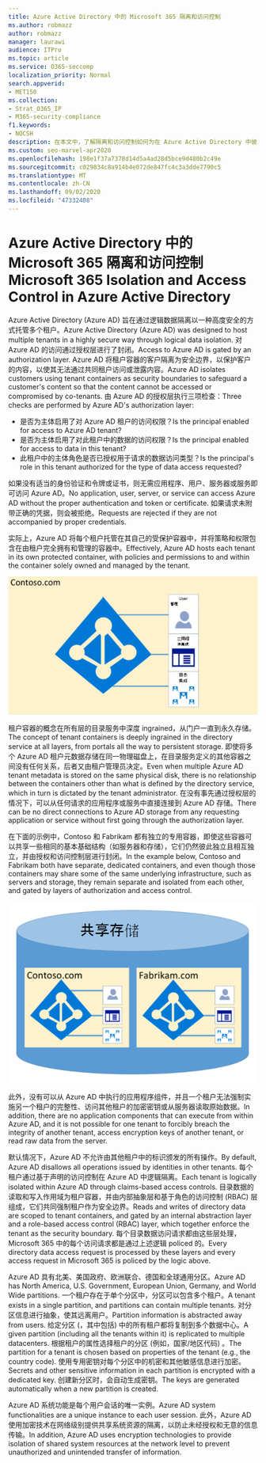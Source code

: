 ```yaml
---
title: Azure Active Directory 中的 Microsoft 365 隔离和访问控制
ms.author: robmazz
author: robmazz
manager: laurawi
audience: ITPro
ms.topic: article
ms.service: O365-seccomp
localization_priority: Normal
search.appverid:
- MET150
ms.collection:
- Strat_O365_IP
- M365-security-compliance
f1.keywords:
- NOCSH
description: 在本文中，了解隔离和访问控制如何为在 Azure Active Directory 中彼此隔离的多个租户保持数据的工作方式。
ms.custom: seo-marvel-apr2020
ms.openlocfilehash: 198e1f37a7378d14d5a4ad28d5bce9d480b2c49e
ms.sourcegitcommit: c029834c8a914b4e072de847fc4c3a3dde7790c5
ms.translationtype: MT
ms.contentlocale: zh-CN
ms.lasthandoff: 09/02/2020
ms.locfileid: "47332408"
---
```

# <a name="microsoft-365-isolation-and-access-control-in-azure-active-directory"></a><span data-ttu-id="4ea86-103">Azure Active Directory 中的 Microsoft 365 隔离和访问控制</span><span class="sxs-lookup"><span data-stu-id="4ea86-103">Microsoft 365 Isolation and Access Control in Azure Active Directory</span></span>

<span data-ttu-id="4ea86-104">Azure Active Directory (Azure AD) 旨在通过逻辑数据隔离以一种高度安全的方式托管多个租户。</span><span class="sxs-lookup"><span data-stu-id="4ea86-104">Azure Active Directory (Azure AD) was designed to host multiple tenants in a highly secure way through logical data isolation.</span></span> <span data-ttu-id="4ea86-105">对 Azure AD 的访问通过授权层进行了封闭。</span><span class="sxs-lookup"><span data-stu-id="4ea86-105">Access to Azure AD is gated by an authorization layer.</span></span> <span data-ttu-id="4ea86-106">Azure AD 将租户容器的客户隔离为安全边界，以保护客户的内容，以使其无法通过共同租户访问或泄露内容。</span><span class="sxs-lookup"><span data-stu-id="4ea86-106">Azure AD isolates customers using tenant containers as security boundaries to safeguard a customer's content so that the content cannot be accessed or compromised by co-tenants.</span></span> <span data-ttu-id="4ea86-107">由 Azure AD 的授权层执行三项检查：</span><span class="sxs-lookup"><span data-stu-id="4ea86-107">Three checks are performed by Azure AD's authorization layer:</span></span>

- <span data-ttu-id="4ea86-108">是否为主体启用了对 Azure AD 租户的访问权限？</span><span class="sxs-lookup"><span data-stu-id="4ea86-108">Is the principal enabled for access to Azure AD tenant?</span></span>
- <span data-ttu-id="4ea86-109">是否为主体启用了对此租户中的数据的访问权限？</span><span class="sxs-lookup"><span data-stu-id="4ea86-109">Is the principal enabled for access to data in this tenant?</span></span>
- <span data-ttu-id="4ea86-110">此租户中的主体角色是否已授权用于请求的数据访问类型？</span><span class="sxs-lookup"><span data-stu-id="4ea86-110">Is the principal's role in this tenant authorized for the type of data access requested?</span></span>

<span data-ttu-id="4ea86-111">如果没有适当的身份验证和令牌或证书，则无需应用程序、用户、服务器或服务即可访问 Azure AD。</span><span class="sxs-lookup"><span data-stu-id="4ea86-111">No application, user, server, or service can access Azure AD without the proper authentication and token or certificate.</span></span> <span data-ttu-id="4ea86-112">如果请求未附带正确的凭据，则会被拒绝。</span><span class="sxs-lookup"><span data-stu-id="4ea86-112">Requests are rejected if they are not accompanied by proper credentials.</span></span>

<span data-ttu-id="4ea86-113">实际上，Azure AD 将每个租户托管在其自己的受保护容器中，并将策略和权限包含在由租户完全拥有和管理的容器中。</span><span class="sxs-lookup"><span data-stu-id="4ea86-113">Effectively, Azure AD hosts each tenant in its own protected container, with policies and permissions to and within the container solely owned and managed by the tenant.</span></span>
 
![Azure 容器](../media/office-365-isolation-azure-container.png)

<span data-ttu-id="4ea86-115">租户容器的概念在所有层的目录服务中深度 ingrained，从门户一直到永久存储。</span><span class="sxs-lookup"><span data-stu-id="4ea86-115">The concept of tenant containers is deeply ingrained in the directory service at all layers, from portals all the way to persistent storage.</span></span> <span data-ttu-id="4ea86-116">即使将多个 Azure AD 租户元数据存储在同一物理磁盘上，在目录服务定义的其他容器之间没有任何关系，后者又由租户管理员决定。</span><span class="sxs-lookup"><span data-stu-id="4ea86-116">Even when multiple Azure AD tenant metadata is stored on the same physical disk, there is no relationship between the containers other than what is defined by the directory service, which in turn is dictated by the tenant administrator.</span></span> <span data-ttu-id="4ea86-117">在没有事先通过授权层的情况下，可以从任何请求的应用程序或服务中直接连接到 Azure AD 存储。</span><span class="sxs-lookup"><span data-stu-id="4ea86-117">There can be no direct connections to Azure AD storage from any requesting application or service without first going through the authorization layer.</span></span>

<span data-ttu-id="4ea86-118">在下面的示例中，Contoso 和 Fabrikam 都有独立的专用容器，即使这些容器可以共享一些相同的基本基础结构（如服务器和存储），它们仍然彼此独立且相互独立，并由授权和访问控制层进行封闭。</span><span class="sxs-lookup"><span data-stu-id="4ea86-118">In the example below, Contoso and Fabrikam both have separate, dedicated containers, and even though those containers may share some of the same underlying infrastructure, such as servers and storage, they remain separate and isolated from each other, and gated by layers of authorization and access control.</span></span>
 
![Azure 专用容器](../media/office-365-isolation-azure-dedicated-containers.png)

<span data-ttu-id="4ea86-120">此外，没有可以从 Azure AD 中执行的应用程序组件，并且一个租户无法强制实施另一个租户的完整性、访问其他租户的加密密钥或从服务器读取原始数据。</span><span class="sxs-lookup"><span data-stu-id="4ea86-120">In addition, there are no application components that can execute from within Azure AD, and it is not possible for one tenant to forcibly breach the integrity of another tenant, access encryption keys of another tenant, or read raw data from the server.</span></span>

<span data-ttu-id="4ea86-121">默认情况下，Azure AD 不允许由其他租户中的标识颁发的所有操作。</span><span class="sxs-lookup"><span data-stu-id="4ea86-121">By default, Azure AD disallows all operations issued by identities in other tenants.</span></span> <span data-ttu-id="4ea86-122">每个租户通过基于声明的访问控制在 Azure AD 中逻辑隔离。</span><span class="sxs-lookup"><span data-stu-id="4ea86-122">Each tenant is logically isolated within Azure AD through claims-based access controls.</span></span> <span data-ttu-id="4ea86-123">目录数据的读取和写入作用域为租户容器，并由内部抽象层和基于角色的访问控制 (RBAC) 层组成，它们共同强制租户作为安全边界。</span><span class="sxs-lookup"><span data-stu-id="4ea86-123">Reads and writes of directory data are scoped to tenant containers, and gated by an internal abstraction layer and a role-based access control (RBAC) layer, which together enforce the tenant as the security boundary.</span></span> <span data-ttu-id="4ea86-124">每个目录数据访问请求都由这些层处理，Microsoft 365 中的每个访问请求都是通过上述逻辑 policed 的。</span><span class="sxs-lookup"><span data-stu-id="4ea86-124">Every directory data access request is processed by these layers and every access request in Microsoft 365 is policed by the logic above.</span></span>

<span data-ttu-id="4ea86-125">Azure AD 具有北美、美国政府、欧洲联合、德国和全球通用分区。</span><span class="sxs-lookup"><span data-stu-id="4ea86-125">Azure AD has North America, U.S. Government, European Union, Germany, and World Wide partitions.</span></span> <span data-ttu-id="4ea86-126">一个租户存在于单个分区中，分区可以包含多个租户。</span><span class="sxs-lookup"><span data-stu-id="4ea86-126">A tenant exists in a single partition, and partitions can contain multiple tenants.</span></span> <span data-ttu-id="4ea86-127">对分区信息进行抽象，使其远离用户。</span><span class="sxs-lookup"><span data-stu-id="4ea86-127">Partition information is abstracted away from users.</span></span> <span data-ttu-id="4ea86-128">给定分区 (，其中包括) 中的所有租户都将复制到多个数据中心。</span><span class="sxs-lookup"><span data-stu-id="4ea86-128">A given partition (including all the tenants within it) is replicated to multiple datacenters.</span></span> <span data-ttu-id="4ea86-129">根据租户的属性选择租户的分区 (例如，国家/地区代码) 。</span><span class="sxs-lookup"><span data-stu-id="4ea86-129">The partition for a tenant is chosen based on properties of the tenant (e.g., the country code).</span></span> <span data-ttu-id="4ea86-130">使用专用密钥对每个分区中的机密和其他敏感信息进行加密。</span><span class="sxs-lookup"><span data-stu-id="4ea86-130">Secrets and other sensitive information in each partition is encrypted with a dedicated key.</span></span> <span data-ttu-id="4ea86-131">创建新分区时，会自动生成密钥。</span><span class="sxs-lookup"><span data-stu-id="4ea86-131">The keys are generated automatically when a new partition is created.</span></span>

<span data-ttu-id="4ea86-132">Azure AD 系统功能是每个用户会话的唯一实例。</span><span class="sxs-lookup"><span data-stu-id="4ea86-132">Azure AD system functionalities are a unique instance to each user session.</span></span> <span data-ttu-id="4ea86-133">此外，Azure AD 使用加密技术在网络级别提供共享系统资源的隔离，以防止未经授权和无意的信息传输。</span><span class="sxs-lookup"><span data-stu-id="4ea86-133">In addition, Azure AD uses encryption technologies to provide isolation of shared system resources at the network level to prevent unauthorized and unintended transfer of information.</span></span>
